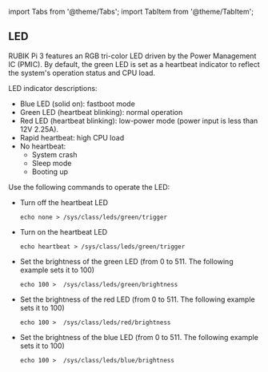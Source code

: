import Tabs from '@theme/Tabs';
import TabItem from '@theme/TabItem';

## LED

RUBIK Pi 3 features an RGB tri-color LED driven by the Power Management IC (PMIC). By default, the green LED is set as a heartbeat indicator to reflect the system's operation status and CPU load. 

LED indicator descriptions:
- Blue LED (solid on): fastboot mode
- Green LED (heartbeat blinking): normal operation
- Red LED (heartbeat blinking): low-power mode (power input is less than 12V 2.25A).
- Rapid heartbeat: high CPU load
- No heartbeat:
  - System crash
  - Sleep mode
  - Booting up

Use the following commands to operate the LED:

* Turn off the heartbeat LED

  ```shell
  echo none > /sys/class/leds/green/trigger
  ```

* Turn on the heartbeat LED

  ```shell
  echo heartbeat > /sys/class/leds/green/trigger
  ```

* Set the brightness of the green LED (from 0 to 511. The following example sets it to 100)

  ```shell
  echo 100 >  /sys/class/leds/green/brightness
  ```

* Set the brightness of the red LED (from 0 to 511. The following example sets it to 100)

  ```shell
  echo 100 >  /sys/class/leds/red/brightness
  ```

* Set the brightness of the blue LED (from 0 to 511. The following example sets it to 100)

  ```shell
  echo 100 >  /sys/class/leds/blue/brightness
  ```
